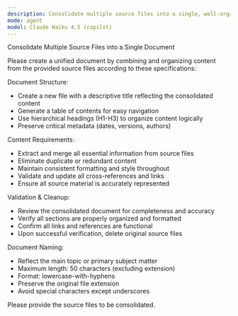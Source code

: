 ```yaml
---
description: Consolidate multiple source files into a single, well-organized document while preserving essential information and ensuring clarity.
mode: agent
model: Claude Haiku 4.5 (copilot)
---
```


Consolidate Multiple Source Files into a Single Document

Please create a unified document by combining and organizing content from the provided source files according to these specifications:

Document Structure:

- Create a new file with a descriptive title reflecting the consolidated content
- Generate a table of contents for easy navigation
- Use hierarchical headings (H1-H3) to organize content logically
- Preserve critical metadata (dates, versions, authors)

Content Requirements:

- Extract and merge all essential information from source files
- Eliminate duplicate or redundant content
- Maintain consistent formatting and style throughout
- Validate and update all cross-references and links
- Ensure all source material is accurately represented

Validation & Cleanup:

- Review the consolidated document for completeness and accuracy
- Verify all sections are properly organized and formatted
- Confirm all links and references are functional
- Upon successful verification, delete original source files

Document Naming:

- Reflect the main topic or primary subject matter
- Maximum length: 50 characters (excluding extension)
- Format: lowercase-with-hyphens
- Preserve the original file extension
- Avoid special characters except underscores

Please provide the source files to be consolidated.
